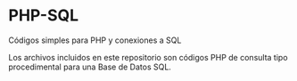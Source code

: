 # PHP-SQL
Códigos simples para PHP y conexiones a SQL

Los archivos incluidos en este repositorio son códigos PHP de consulta tipo procedimental para una Base de Datos SQL.
